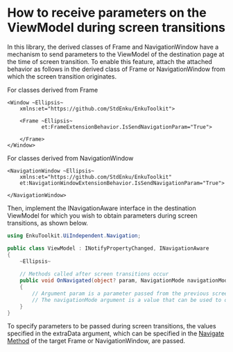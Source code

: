 # How to receive parameters on the ViewModel during screen transitions

In this library, the derived classes of Frame and NavigationWindow have a mechanism to send parameters to the ViewModel of the destination page at the time of screen transition.
To enable this feature, attach the attached behavior as follows in the derived class of Frame or NavigationWindow from which the screen transition originates.



For classes derived from Frame

```xaml
<Window ~Ellipsis~
    xmlns:et="https://github.com/StdEnku/EnkuToolkit">

    <Frame ~Ellipsis~ 
           et:FrameExtensionBehavior.IsSendNavigationParam="True">
    
    </Frame>
</Window>
```



For classes derived from NavigationWindow
```xaml
<NavigationWindow ~Ellipsis~
    xmlns:et="https://github.com/StdEnku/EnkuToolkit"
    et:NavigationWindowExtensionBehavior.IsSendNavigationParam="True">

</NavigationWindow>
```



Then, implement the INavigationAware interface in the destination ViewModel for which you wish to obtain parameters during screen transitions, as shown below.

```c#
using EnkuToolkit.UiIndependent.Navigation;

public class ViewModel : INotifyPropertyChanged, INavigationAware
{
    ~Ellipsis~
    
    // Methods called after screen transitions occur
    public void OnNavigated(object? param, NavigationMode navigationMode)
    {
        // Argument param is a parameter passed from the previous screen
        // The navigationMode argument is a value that can be used to determine whether the screen transition is forward, backward, new, or reflesh.
    }
}
```



To specify parameters to be passed during screen transitions, the values specified in the extraData argument, which can be specified in the [Navigate Method](https://learn.microsoft.com/ja-jp/dotnet/api/system.windows.controls.frame.navigate?view=windowsdesktop-7.0) of the target Frame or NavigationWindow, are passed.
